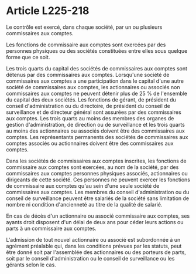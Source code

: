 # Article L225-218

Le contrôle est exercé, dans chaque société, par un ou plusieurs commissaires aux comptes.

Les fonctions de commissaire aux comptes sont exercées par des personnes physiques ou des sociétés constituées entre elles sous quelque forme que ce soit.

Les trois quarts du capital des sociétés de commissaires aux comptes sont détenus par des commissaires aux comptes. Lorsqu'une société de commissaires aux comptes a une participation dans le capital d'une autre société de commissaires aux comptes, les actionnaires ou associés non commissaires aux comptes ne peuvent détenir plus de 25 % de l'ensemble du capital des deux sociétés. Les fonctions de gérant, de président du conseil d'administration ou du directoire, de président du conseil de surveillance et de directeur général sont assurées par des commissaires aux comptes. Les trois quarts au moins des membres des organes de gestion d'administration, de direction ou de surveillance et les trois quarts au moins des actionnaires ou associés doivent être des commissaires aux comptes. Les représentants permanents des sociétés de commissaires aux comptes associés ou actionnaires doivent être des commissaires aux comptes.

Dans les sociétés de commissaires aux comptes inscrites, les fonctions de commissaire aux comptes sont exercées, au nom de la société, par des commissaires aux comptes personnes physiques associés, actionnaires ou dirigeants de cette société. Ces personnes ne peuvent exercer les fonctions de commissaire aux comptes qu'au sein d'une seule société de commissaires aux comptes. Les membres du conseil d'administration ou du conseil de surveillance peuvent être salariés de la société sans limitation de nombre ni condition d'ancienneté au titre de la qualité de salarié.

En cas de décès d'un actionnaire ou associé commissaire aux comptes, ses ayants droit disposent d'un délai de deux ans pour céder leurs actions ou parts à un commissaire aux comptes.

L'admission de tout nouvel actionnaire ou associé est subordonnée à un agrément préalable qui, dans les conditions prévues par les statuts, peut être donné soit par l'assemblée des actionnaires ou des porteurs de parts, soit par le conseil d'administration ou le conseil de surveillance ou les gérants selon le cas.
